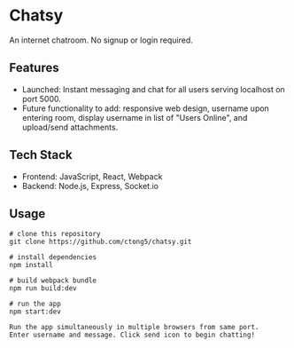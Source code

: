 # Chatsy
An internet chatroom. No signup or login required.

## Features
* Launched: Instant messaging and chat for all users serving localhost on port 5000.
* Future functionality to add: responsive web design, username upon entering room, display username in list of "Users Online", and upload/send attachments.


## Tech Stack
* Frontend: JavaScript, React, Webpack
* Backend: Node.js, Express, Socket.io

## Usage

```
# clone this repository
git clone https://github.com/ctong5/chatsy.git

# install dependencies
npm install

# build webpack bundle
npm run build:dev

# run the app
npm start:dev

Run the app simultaneously in multiple browsers from same port.
Enter username and message. Click send icon to begin chatting!
```

